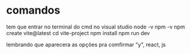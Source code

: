 # comandos
tem que entrar no terminal do cmd no visual studio
node -v
npm -v
npm create vite@latest
cd vite-project
npm install
npm run dev

lembrando que aparecera as opções pra comfirmar "y", react, js